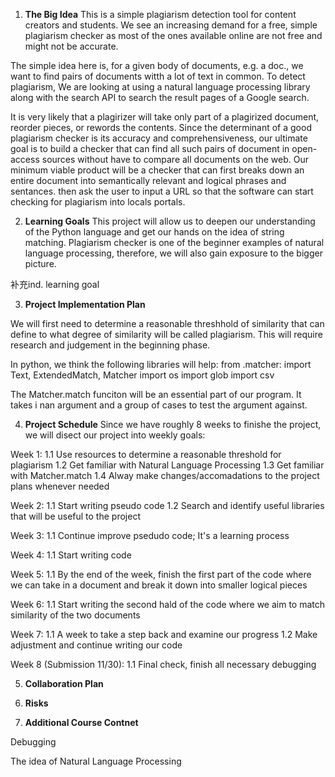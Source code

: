 1. **The Big Idea**
This is a simple plagiarism detection tool for content creators and students. We see an increasing demand for a free, simple plagiarism checker as most of the ones available online are not free and might not be accurate.

The simple idea here is, for a given body of documents, e.g. a doc., we want to find pairs of documents witth a lot of text in common. To detect plagiarism, We are looking at using a natural language processing library along with the search API to search the result pages of a Google search. 

It is very likely that a plagirizer will take only part of a plagirized document, reorder pieces, or rewords the contents.  Since the determinant of a good plagiarism checker is its accuracy and comprehensiveness, our ultimate goal is to build a checker that can find all such pairs of document in open-access sources without have to compare all documents on the web. Our minimum viable product will be a checker that can first breaks down an entire document into semantically relevant and logical phrases and sentances. then ask the user to input a URL so that the software can start checking for plagiarism into locals portals. 

2. **Learning Goals**
This project will allow us to deepen our understanding of the Python language and  get our hands on the idea of string matching. Plagiarism checker is one of the beginner examples of natural language processing, therefore, we will also gain exposure to the bigger picture. 

补充ind. learning goal

3. **Project Implementation Plan**

We will first need to determine a reasonable threshhold of similarity that can define to what degree of similarity will be called plagiarism. This will require research and judgement in the beginning phase.  

In python, we think the following libraries will help: 
from .matcher: import Text, ExtendedMatch, Matcher
import os
import glob
import csv

The Matcher.match funciton will be an essential part of our program. It takes i nan argument and a group of cases to test the argument against. 

4. **Project Schedule**
Since we have roughly 8 weeks to finishe the project, we will disect our project into weekly goals:

Week 1: 
        1.1 Use resources to determine a reasonable threshold for plagiarism
        1.2 Get familiar with Natural Language Processing 
        1.3 Get familiar with Matcher.match 
        1.4 Alway make changes/accomadations to the project plans whenever needed

Week 2:
        1.1 Start writing pseudo code
        1.2 Search and identify useful libraries that will be useful to the project 

Week 3: 
        1.1 Continue improve psedudo code; It's a learning process 

Week 4: 
        1.1 Start writing code

Week 5:
        1.1 By the end of the week, finish the first part of the code where we can take in a document and break it down into smaller logical pieces

Week 6:
        1.1 Start writing the second hald of the code where we aim to match similarity of the two documents

Week 7:
        1.1 A week to take a step back and examine our progress
        1.2 Make adjustment and continue writing our code

Week 8 (Submission 11/30): 
        1.1 Final check, finish all necessary debugging  


5. **Collaboration Plan**


6. **Risks**


7. **Additional Course Contnet**

Debugging 

The idea of Natural Language Processing 

